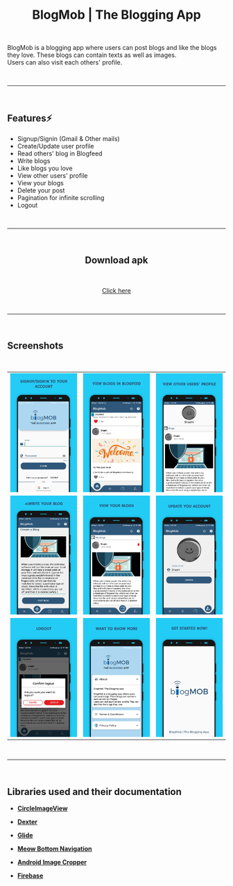 <div align="center">
        
# BlogMob | The Blogging App

</div>

<div align="left">
<br>

BlogMob is a blogging app where users can post blogs and like the blogs they love. These blogs can contain texts as well as images. <br>
Users can also visit each others' profile.

<br>
<hr>
<br>

## Features⚡️

- Signup/Signin (Gmail & Other mails)
- Create/Update user profile
- Read others' blog in Blogfeed
- Write blogs
- Like blogs you love
- View other users' profile
- View your blogs
- Delete your post
- Pagination for infinite scrolling
- Logout

<br>
<hr>
<br>


</div>
<div align="center">

## Download apk
<br>

[Click here](https://github.com/shashi-kant10/blog-mob/raw/master/apk/Blogmob.apk)

<br>
<hr>
<br>

</div>
<div align="left">

## Screenshots
<br>

<table>
    <tr>
        <td><img src = "/screenshots/bscreenshot1.png" ></td>
        <td><img src = "/screenshots/bscreenshot2.png" ></td>
        <td><img src = "/screenshots/bscreenshot3.png" ></td>
    </tr>
    <tr>
        <td><img src = "/screenshots/bscreenshot4.png" ></td>
        <td><img src = "/screenshots/bscreenshot5.png" ></td>
        <td><img src = "/screenshots/bscreenshot6.png" ></td>
    </tr>
    <tr>
        <td><img src = "/screenshots/bscreenshot7.png" ></td>
        <td><img src = "/screenshots/bscreenshot8.png" ></td>
        <td><img src = "/screenshots/bscreenshot9.png" ></td>
    </tr>
</table>    

<br>
<hr>
<br>

## Libraries used and their documentation

- [**CircleImageView**](https://github.com/hdodenhof/CircleImageView)

- [**Dexter**](https://github.com/Karumi/Dexter)

- [**Glide**](https://github.com/bumptech/glide)

- [**Meow Bottom Navigation**](https://github.com/oneHamidreza/MeowBottomNavigation)

- [**Android Image Cropper**](https://github.com/ArthurHub/Android-Image-Cropper)

- [**Firebase**](https://firebase.google.com/docs/android/setup)

</div>
